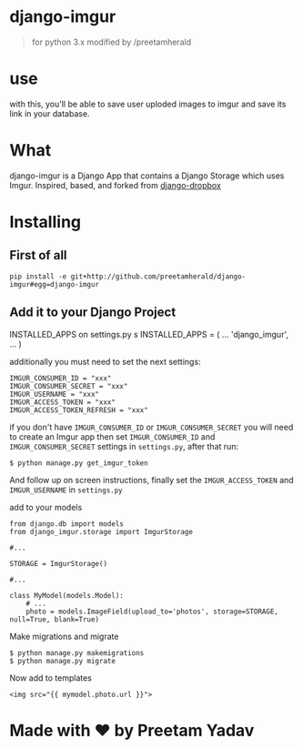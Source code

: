 # django-imgur
> for python 3.x modified by /preetamherald

# use

with this, you'll be able to save user uploded images to imgur and save its link in your database.

# What

django-imgur is a Django App that contains a Django Storage which uses Imgur.
Inspired, based, and forked from [django-dropbox](https://github.com/andres-torres-marroquin/django-dropbox)

# Installing

## First of all

    pip install -e git+http://github.com/preetamherald/django-imgur#egg=django-imgur

## Add it to your Django Project

INSTALLED_APPS on settings.py
s
    INSTALLED_APPS = (
        ...
        'django_imgur',
        ...
    )

additionally you must need to set the next settings:

    IMGUR_CONSUMER_ID = "xxx"
    IMGUR_CONSUMER_SECRET = "xxx"
    IMGUR_USERNAME = "xxx"
    IMGUR_ACCESS_TOKEN = "xxx"
    IMGUR_ACCESS_TOKEN_REFRESH = "xxx"

if you don't have `IMGUR_CONSUMER_ID` or `IMGUR_CONSUMER_SECRET` 
you will need to create an Imgur app 
then set `IMGUR_CONSUMER_ID` and `IMGUR_CONSUMER_SECRET` settings in `settings.py`,
after that run:

    $ python manage.py get_imgur_token

And follow up on screen instructions, finally set the `IMGUR_ACCESS_TOKEN` and `IMGUR_USERNAME` in `settings.py`

add to your models

    from django.db import models
    from django_imgur.storage import ImgurStorage
    
    #...

    STORAGE = ImgurStorage()
    
    #...

    class MyModel(models.Model):
        # ...
        photo = models.ImageField(upload_to='photos', storage=STORAGE, null=True, blank=True)

Make migrations and migrate

    $ python manage.py makemigrations
    $ python manage.py migrate
    
Now add to templates

    <img src="{{ mymodel.photo.url }}">

# Made with ♥️ by Preetam Yadav
